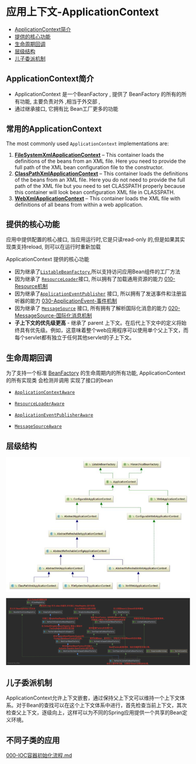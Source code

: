 # 应用上下文-ApplicationContext

- [ApplicationContext简介](#ApplicationContext简介)
- [提供的核心功能](#提供的核心功能)
- [生命周期回调](#生命周期回调)
- [层级结构](#层级结构)
- [儿子委派机制](#儿子委派机制)

## ApplicationContext简介

- ApplicationContext 是一个BeanFactory , 提供了 BeanFactory 的所有的所有功能, 主要负责对外 ,相当于外交部 ,
- 通过继承接口, 它拥有比 Bean工厂更多的功能

## 常用的ApplicationContext

The most commonly used `ApplicationContext` implementations are:

1. **[FileSystemXmlApplicationContext](https://docs.spring.io/spring-framework/docs/current/javadoc-api/org/springframework/context/support/FileSystemXmlApplicationContext.html)** – This container loads the definitions of the beans from an XML file. Here you need to provide the full path of the XML bean configuration file to the constructor.
2. **[ClassPathXmlApplicationContext](https://docs.spring.io/spring-framework/docs/current/javadoc-api/org/springframework/context/support/ClassPathXmlApplicationContext.html)** – This container loads the definitions of the beans from an XML file. Here you do not need to provide the full path of the XML file but you need to set CLASSPATH properly because this container will look bean configuration XML file in CLASSPATH.
3. **[WebXmlApplicationContext](https://docs.spring.io/spring-framework/docs/current/javadoc-api/org/springframework/web/context/support/XmlWebApplicationContext.html)** – This container loads the XML file with definitions of all beans from within a web application.

## 提供的核心功能

应用中提供配置的核心接口, 当应用运行时,它是只读read-only 的,但是如果其实现类支持reload, 则可以在运行时重新加载

ApplicationContext 提供的核心功能

- 因为继承了[`ListableBeanFactory`](https://docs.spring.io/spring/docs/current/javadoc-api/org/springframework/beans/factory/ListableBeanFactory.html),所以支持访问应用Bean组件的工厂方法
- 因为继承了 [`ResourceLoader`](https://docs.spring.io/spring/docs/current/javadoc-api/org/springframework/core/io/ResourceLoader.html)接口, 所以拥有了加载通用资源的能力  [010-Resource机制](../090-Spring机制/010-Resource机制) 
- 因为继承了[`ApplicationEventPublisher`](https://docs.spring.io/spring/docs/current/javadoc-api/org/springframework/context/ApplicationEventPublisher.html)  接口, 所以拥有了发送事件和注册监听器的能力  [030-ApplicationEvent-事件机制](../090-Spring机制/030-ApplicationEvent-事件机制) 
- 因为继承了 [`MessageSource`](https://docs.spring.io/spring/docs/current/javadoc-api/org/springframework/context/MessageSource.html) 接口, 所有拥有了解析国际化消息的能力  [020-MessageSource-国际化消息机制](../090-Spring机制/020-MessageSource-国际化消息机制) 
- **子上下文的优先级更高** - 继承了 parent 上下文。在后代上下文中的定义将始终具有优先级。例如，这意味着整个web应用程序可以使用单个父上下文，而每个servlet都有独立于任何其他servlet的子上下文。

## 生命周期回调

为了支持一个标准 [BeanFactory](010-BeanFactory.md) 的生命周期内的所有功能, ApplicationContext 的所有实现类 会检测并调用 实现了接口的bean

-  [`ApplicationContextAware`](https://docs.spring.io/spring/docs/current/javadoc-api/org/springframework/context/ApplicationContextAware.html) 

- [`ResourceLoaderAware`](https://docs.spring.io/spring/docs/current/javadoc-api/org/springframework/context/ResourceLoaderAware.html)
- [`ApplicationEventPublisherAware`](https://docs.spring.io/spring/docs/current/javadoc-api/org/springframework/context/ApplicationEventPublisherAware.html) 
- [`MessageSourceAware`](https://docs.spring.io/spring/docs/current/javadoc-api/org/springframework/context/MessageSourceAware.html) 

## 层级结构

![image-20200917215957012](../../../assets/image-20200917215957012.png)

![image-20200919224648982](../../../assets/image-20200919224648982.png)

## 儿子委派机制

ApplicationContext允许上下文嵌套，通过保持父上下文可以维持一个上下文体系。对于Bean的查找可以在这个上下文体系中进行，首先检查当前上下文，其次检查父上下文，逐级向上，这样可以为不同的Spring应用提供一个共享的Bean定义环境。

## 不同子类的应用

 [000-IOC容器初始化流程.md](../../020-Spring容器初始化流程/000-IOC容器初始化流程.md) 

